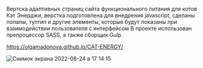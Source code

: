 Вертска адаптивных страниц сайта функционального питания для котов Кэт Энерджи,
верстка подготовлена для внедрения javascript, сделаны попапы, тултип и другие элементы, которые будут показаны при взаимодействии пользователя с интерфейсом
В проекте использован препроцессор SASS, а также сборщик Gulp

https://olgamadonova.github.io/CAT-ENERGY/


![Снимок экрана 2022-08-24 в 17 14 15](https://user-images.githubusercontent.com/87428979/186393326-496d2cc1-0d7a-4234-ac22-7ef4c67cd9d6.png)
